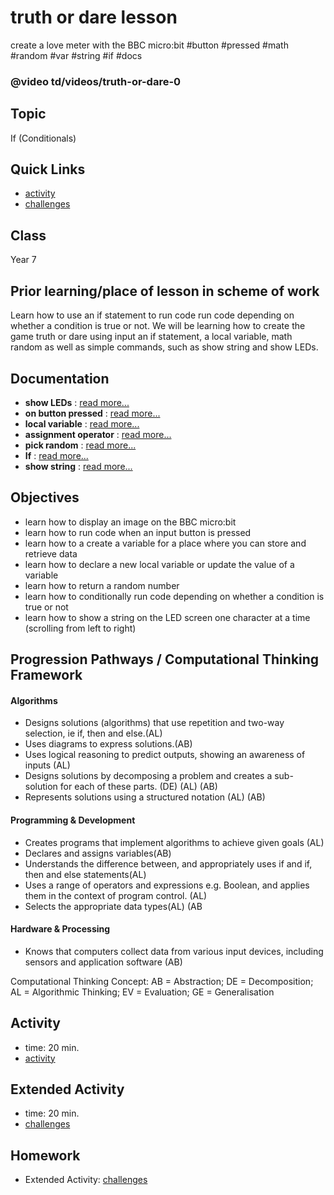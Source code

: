 # truth or dare lesson

create a love meter with the BBC micro:bit #button #pressed #math #random #var #string #if #docs

### @video td/videos/truth-or-dare-0

## Topic

If (Conditionals)

## Quick Links

* [activity](/microbit/lessons/truth-or-dare/activity)
* [challenges](/microbit/lessons/truth-or-dare/challenges)

## Class

Year 7

## Prior learning/place of lesson in scheme of work

Learn how to use an if statement to run code run code depending on whether a condition is true or not. We will be learning how to create the game truth or dare using input an if statement, a local variable, math random as well as simple commands, such as show string and show LEDs.

## Documentation

* **show LEDs** : [read more...](/microbit/reference/basic/show-leds)
* **on button pressed** : [read more...](/microbit/reference/input/on-button-pressed)
* **local variable** : [read more...](/microbit/reference/variables/var)
* **assignment operator** : [read more...](/microbit/reference/variables/assign)
* **pick random** : [read more...](/microbit/blocks/math)
* **If** : [read more...](/microbit/blocks/if)
* **show string** : [read more...](/microbit/reference/basic/show-string)

## Objectives

* learn how to display an image on the BBC micro:bit
* learn how to run code when an input button is pressed
* learn how to a create a variable for a place where you can store and retrieve data
* learn how to declare a new local variable or update the value of a variable
* learn how to return a random number
* learn how to conditionally run code depending on whether a condition is true or not
* learn how to show a string on the LED screen one character at a time (scrolling from left to right)

## Progression Pathways / Computational Thinking Framework

#### Algorithms

* Designs solutions (algorithms) that use repetition and two-way  selection, ie if, then and else.(AL)
* Uses diagrams to express solutions.(AB)
*  Uses logical reasoning to predict  outputs, showing an awareness of inputs (AL)
*  Designs solutions  by decomposing a problem and creates a sub-solution for each of these parts. (DE) (AL) (AB)
* Represents solutions using a structured notation (AL) (AB)

#### Programming & Development

* Creates programs that implement algorithms to achieve given goals (AL)
*  Declares and assigns variables(AB)
* Understands the difference between, and appropriately uses if and if, then and else statements(AL)
* Uses a range of operators and expressions e.g. Boolean, and applies them in the context of program control. (AL)
* Selects the appropriate data types(AL) (AB

#### Hardware & Processing

* Knows that computers collect data from various input devices, including sensors and application software (AB)

Computational Thinking Concept: AB = Abstraction; DE = Decomposition; AL = Algorithmic Thinking; EV = Evaluation; GE = Generalisation

## Activity

* time: 20 min.
* [activity](/microbit/lessons/truth-or-dare/activity)

## Extended Activity

* time: 20 min.
* [challenges](/microbit/lessons/truth-or-dare/challenges)

## Homework

* Extended Activity: [challenges](/microbit/lessons/truth-or-dare/challenges)


